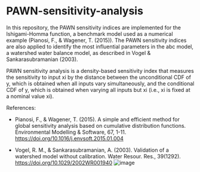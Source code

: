 # PAWN-sensitivity-analysis
In this repository, the PAWN sensitivity indices are implemented for the Ishigami-Homma function, a benchmark model used as a numerical example (Pianosi, F., & Wagener, T. (2015)). The PAWN sensitivity indices are also applied to identify the most influential parameters in the abc model, a watershed water balance model, as described in Vogel & Sankarasubramanian (2003).

PAWN sensitivity analysis is a density-based sensitivity index that measures the sensitivity to input xi by the distance between the unconditional CDF of y, which is obtained when all inputs vary simultaneously, and the conditional CDF of y, which is obtained when varying all inputs but xi (i.e., xi is fixed at a nominal value xi).

References:

- Pianosi, F., & Wagener, T. (2015). A simple and efficient method for global sensitivity analysis based on cumulative distribution functions. Environmental Modelling & Software, 67, 1-11. https://doi.org/10.1016/j.envsoft.2015.01.004

- Vogel, R. M., & Sankarasubramanian, A. (2003). Validation of a watershed model without calibration. Water Resour. Res., 39(1292). https://doi.org/10.1029/2002WR001940
![image](https://github.com/user-attachments/assets/84a0de4b-323a-4ce2-9408-5b6709015db5)

